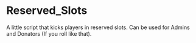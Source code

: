 # Reserved_Slots
A little script that kicks players in reserved slots. Can be used for Admins and Donators (If you roll like that).
